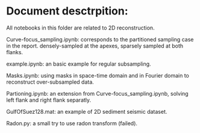 # Document desctrpition:

All notebooks in this folder are related to 2D reconstruction.

Curve-focus_sampling.ipynb: corresponds to the partitioned sampling case in the report. densely-sampled at the apexes, sparsely sampled at both flanks.

example.ipynb: an basic example for regular subsampling.

Masks.ipynb: using masks in space-time domain and in Fourier domain to reconstruct over-subsampled data.

Partioning.ipynb: an extension from Curve-focus_sampling.ipynb, solving left flank and right flank separatly.

GulfOfSuez128.mat: an example of 2D sediment seismic dataset.

Radon.py: a small try to use radon transform (failed).

